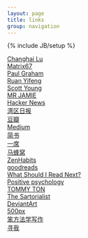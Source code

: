 ```yaml
---
layout: page
title: links
group: navigation
---
```


{% include JB/setup %}

[Changhai Lu](http://www.changhai.org/index.php)     
[Matrix67](http://matrix67.com/)     
[Paul Graham](http://www.paulgraham.com/)  
[Ruan Yifeng](http://www.ruanyifeng.com/home.html)      
[Scott Young](http://www.scotthyoung.com/)       
[MR JAMIE](http://mrjamie.cc/)      
[Hacker News](https://news.ycombinator.com/)  
[湾区日报](https://wanqu.co/)       
[豆瓣](http://book.douban.com)       
[Medium](https://medium.com/)       
[简书](http://www.jianshu.com)   
[一席](http://yixi.tv/)    
[马蜂窝](http://www.mafengwo.cn/)   
[ZenHabits](http://zenhabits.net/)  
[goodreads](http://www.goodreads.com/)  
[What Should I Read Next?](http://www.whatshouldireadnext.com/)    
[Positive psychology](http://www.positivepsychology.org/)  
[TOMMY TON](http://tommyton.tumblr.com/)   
[The Sartorialist](http://www.thesartorialist.com/)    
[DeviantArt](https://www.deviantart.com/)    
[500px](https://500px.com/editors)    
[笨方法学写作](https://www.cnfeat.com/)    
[寻我](https://seekbetter.me)
<!--
*# sort*
-->
